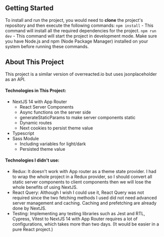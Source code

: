 ## Getting Started

To install and run the project, you would need to <strong>clone</strong> the project's repository and then execute the following commands:
`npm install` - This command will install all the required dependencies for the project.
`npm run dev` - This command will start the project in development mode.
Make sure you have Node.js and npm (Node Package Manager) installed on your system before running these commands.

## About This Project

This project is a similar version of overreacted.io but uses jsonplaceholder as an API.

#### Technologies in This Project:

- NextJS 14 with App Router
  - React Server Components
  - Async functions on the server side
  - generateStaticParams to make server components static
  - Dynamic routes
  - Next cookies to persist theme value
- Typescript
- Sass Module
  - Including variables for light/dark
  - Persisted theme value

#### Technologies I didn't use:

- Redux: It doesn't work with App router as a theme state provider. I had to wrap the whole project in a Redux provider, so I should convert all static server components to client components then we will lose the whole benefits of using NextJS.
- React Query: Although I wish I could use it, React Query was not required since the two fetching methods I used did not need advanced server management and caching. Caching and prefetching are already done by NextJS.
- Testing: Implementing any testing libraries such as Jest and RTL, Cypress, Vitest to NextJS 14 with App Router requires a lot of configurations, which takes more than two days. (It would be easier in a pure React project.)
